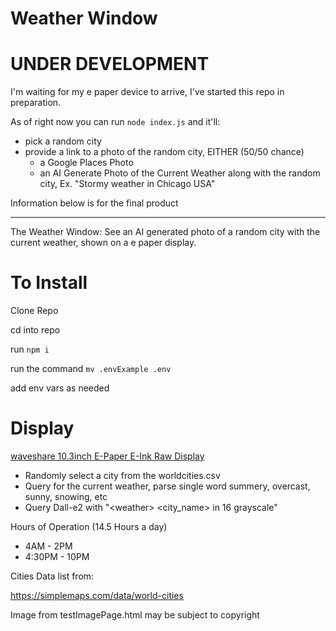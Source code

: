 # Weather Window

# UNDER DEVELOPMENT
I'm waiting for my e paper device to arrive, I've started this repo in preparation.

As of right now you can run `node index.js` and it'll:

- pick a random city
- provide a link to a photo of the random city, EITHER (50/50 chance)
    - a Google Places Photo
    - an AI Generate Photo of the Current Weather along with the random city, Ex. "Stormy weather in Chicago USA"

Information below is for the final product

----

The Weather Window: See an AI generated photo of a random city with the current weather, shown on a e paper display.

# To Install
Clone Repo

cd into repo

run `npm i`

run the command `mv .envExample .env`

add env vars as needed

# Display
[waveshare 10.3inch E-Paper E-Ink Raw Display](https://www.amazon.com/gp/product/B08KDS5VV8/ref=ppx_yo_dt_b_asin_title_o00_s00?ie=UTF8&psc=1)

- Randomly select a city from the worldcities.csv
- Query for the current weather, parse single word summery, overcast, sunny, snowing, etc
- Query Dall-e2 with "\<weather> <city_name> <country> in 16 grayscale"

Hours of Operation (14.5 Hours a day)
- 4AM - 2PM
- 4:30PM - 10PM


Cities Data list from:

https://simplemaps.com/data/world-cities

Image from testImagePage.html may be subject to copyright